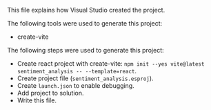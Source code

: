 This file explains how Visual Studio created the project.

The following tools were used to generate this project:
- create-vite

The following steps were used to generate this project:
- Create react project with create-vite: `npm init --yes vite@latest sentiment_analysis -- --template=react`.
- Create project file (`sentiment_analysis.esproj`).
- Create `launch.json` to enable debugging.
- Add project to solution.
- Write this file.
